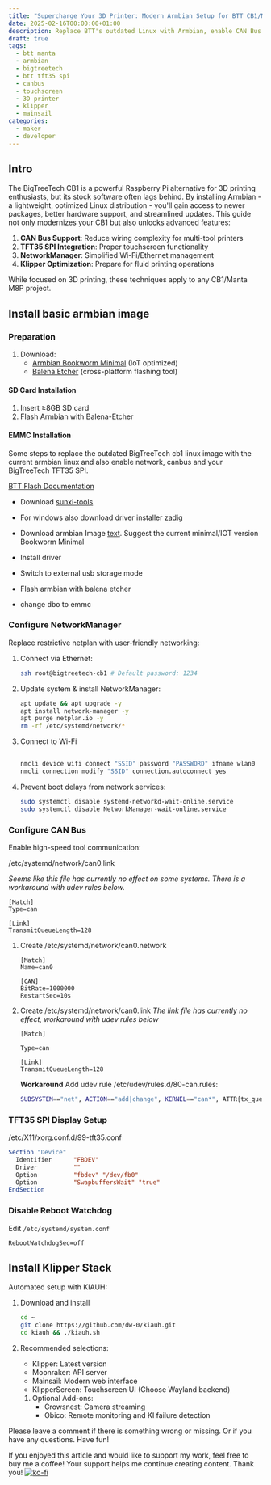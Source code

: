 ```yaml
---
title: "Supercharge Your 3D Printer: Modern Armbian Setup for BTT CB1/Manta M8P with CAN Bus"
date: 2025-02-16T00:00:00+01:00
description: Replace BTT's outdated Linux with Armbian, enable CAN Bus networking, and unlock your TFT35 SPI display's full potential for Klipper-based 3D printing.
draft: true
tags:
  - btt manta
  - armbian
  - bigtreetech
  - btt tft35 spi
  - canbus
  - touchscreen
  - 3D printer
  - klipper
  - mainsail
categories:
  - maker
  - developer
---
```


## Intro  

The BigTreeTech CB1 is a powerful Raspberry Pi alternative for 3D printing enthusiasts, but its stock software often lags behind. By installing Armbian - a lightweight, optimized Linux distribution - you'll gain access to newer packages, better hardware support, and streamlined updates. This guide not only modernizes your CB1 but also unlocks advanced features:

1. **CAN Bus Support**: Reduce wiring complexity for multi-tool printers
2. **TFT35 SPI Integration**: Proper touchscreen functionality
3. **NetworkManager**: Simplified Wi-Fi/Ethernet management
4. **Klipper Optimization**: Prepare for fluid printing operations

While focused on 3D printing, these techniques apply to any CB1/Manta M8P project.

## Install basic armbian image

### Preparation

1. Download:
   - [Armbian Bookworm Minimal](https://www.armbian.com/bigtreetech-cb1/) (IoT optimized)
   - [Balena Etcher](https://www.balena.io/etcher/) (cross-platform flashing tool)

#### SD Card Installation

1. Insert ≥8GB SD card
2. Flash Armbian with Balena-Etcher

#### EMMC Installation

Some steps to replace the outdated BigTreeTech cb1 linux image with the current armbian linux and also enable network, canbus and your BigTreeTech TFT35 SPI.

[BTT Flash Documentation](https://github.com/bigtreetech/CB1?tab=readme-ov-file#cb1-emmc-version)

- Download [sunxi-tools](https://github.com/bigtreetech/sunxi-tools)
- For windows also download driver installer [zadig](https://zadig.akeo.ie/)
- Download armbian Image [text](https://www.armbian.com/bigtreetech-cb1/). Suggest the current minimal/IOT version Bookworm Minimal

- Install driver
- Switch to external usb storage mode
- Flash armbian with balena etcher
- change dbo to emmc

### Configure NetworkManager

Replace restrictive netplan with user-friendly networking:

1. Connect via Ethernet:

    ```bash
    ssh root@bigtreetech-cb1 # Default password: 1234
    ```

2. Update system & install NetworkManager:

    ```bash
    apt update && apt upgrade -y
    apt install network-manager -y
    apt purge netplan.io -y
    rm -rf /etc/systemd/network/*
    ```

3. Connect to Wi-Fi

    ```bash
  
    nmcli device wifi connect "SSID" password "PASSWORD" ifname wlan0
    nmcli connection modify "SSID" connection.autoconnect yes
    ```

4. Prevent boot delays from network services:

    ```bash
    sudo systemctl disable systemd-networkd-wait-online.service
    sudo systemctl disable NetworkManager-wait-online.service
    ```

### Configure CAN Bus

Enable high-speed tool communication:

/etc/systemd/network/can0.link

_Seems like this file has currently no effect on some systems. There is a workaround with udev rules below._

```systemd
[Match]
Type=can

[Link]
TransmitQueueLength=128
```

1. Create /etc/systemd/network/can0.network

    ```systemd
    [Match]
    Name=can0

    [CAN]
    BitRate=1000000
    RestartSec=10s
    ```

2. Create /etc/systemd/network/can0.link
   _The link file has currently no effect, workaround with udev rules below_

    ```systemd
    [Match]

    Type=can

    [Link]
    TransmitQueueLength=128
    ```

   **Workaround** Add udev rule /etc/udev/rules.d/80-can.rules:

   ```sh
   SUBSYSTEM=="net", ACTION=="add|change", KERNEL=="can*", ATTR{tx_queue_len}="128"
   ```

### TFT35 SPI Display Setup

/etc/X11/xorg.conf.d/99-tft35.conf

```xorg
Section "Device"
  Identifier      "FBDEV"
  Driver          ""
  Option          "fbdev" "/dev/fb0"
  Option          "SwapbuffersWait" "true"
EndSection
```

### Disable Reboot Watchdog

Edit `/etc/systemd/system.conf`

```systemd
RebootWatchdogSec=off
```

## Install Klipper Stack

Automated setup with KIAUH:

1. Download and install

    ```bash
    cd ~
    git clone https://github.com/dw-0/kiauh.git
    cd kiauh && ./kiauh.sh
    ```

2. Recommended selections:
    - Klipper: Latest version
    - Moonraker: API server
    - Mainsail: Modern web interface
    - KlipperScreen: Touchscreen UI (Choose Wayland backend)

   1. Optional Add-ons:
      - Crowsnest: Camera streaming
      - Obico: Remote monitoring and KI failure detection

Please leave a comment if there is something wrong or missing. Or if you have any questions.
Have fun!

If you enjoyed this article and would like to support my work, feel free to buy me a coffee! Your support helps me continue creating content. Thank you! [![ko-fi](https://ko-fi.com/img/githubbutton_sm.svg)](https://ko-fi.com/F2F7GC8PC)
